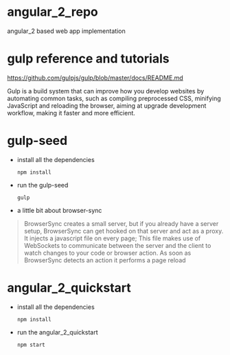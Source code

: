 # angular_2_repo
angular_2 based web app implementation 

# gulp reference and tutorials
https://github.com/gulpjs/gulp/blob/master/docs/README.md 

Gulp is a build system that can improve how you develop websites by automating common tasks, such as compiling preprocessed CSS, minifying JavaScript and reloading the browser, aiming at upgrade development workflow, making it faster and more efficient.

# gulp-seed
- install all the dependencies
    ```
    npm install
    ```
- run the gulp-seed
    ```
    gulp
    ```
- a little bit about browser-sync

>BrowserSync creates a small server, but if you already have a server setup, BrowserSync can get hooked on that server and act as a proxy. It injects a javascript file on every page; This file makes use of WebSockets to communicate between the server and the client to watch changes to your code or browser action. As soon as BrowserSync detects an action it performs a page reload

# angular_2_quickstart
- install all the dependencies
    ```
    npm install
    ```
- run the angular_2_quickstart
    ```
    npm start
    ```



